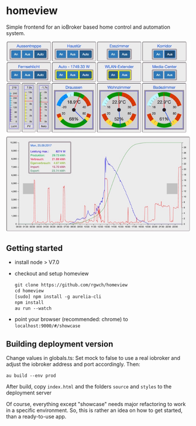 # homeview
Simple frontend for an ioBroker based home control and automation system.

![Homeview](img/homeview_2017_09_23.jpg)
![solar](img/homeview_2017_09_25.jpg)

## Getting started

- install node > V7.0

- checkout and setup homeview

      git clone https://github.com/rgwch/homeview
      cd homeview
      [sudo] npm install -g aurelia-cli
      npm install
      au run --watch
    
- point your browser (recommended: chrome) to `localhost:9000/#/showcase`    

## Building deployment version

Change values in globals.ts: Set mock to false to use a real iobroker and adjust the iobroker address and port accordingly. Then:

    au build --env prod
    
After build, copy `index.html`  and the folders `source` and `styles` to the deployment server    

Of course, everything except "showcase" needs major refactoring to work in a specific environment.
So, this is rather an idea on how to get started, than a ready-to-use app.
